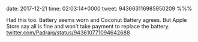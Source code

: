 date: 2017-12-21
time: 02:03:14+0000
tweet: 943663116985950209
%%%

Had this too. Battery seems worn and Coconut Battery agrees. But Apple Store say all is fine and won’t take payment to replace the battery. [twitter.com/Padraig/status/943610771094642688](https://twitter.com/Padraig/status/943610771094642688)

